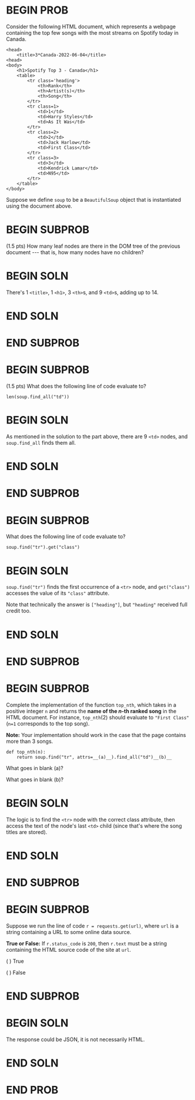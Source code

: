 # BEGIN PROB

Consider the following HTML document, which represents a webpage
containing the top few songs with the most streams on Spotify today in
Canada.

    <head>
        <title>3*Canada-2022-06-04</title>
    <head>
    <body>
        <h1>Spotify Top 3 - Canada</h1>
        <table>
            <tr class='heading'>
                <th>Rank</th>
                <th>Artist(s)</th> 
                <th>Song</th>
            </tr>
            <tr class=1>
                <td>1</td>
                <td>Harry Styles</td> 
                <td>As It Was</td>
            </tr>
            <tr class=2>
                <td>2</td>
                <td>Jack Harlow</td> 
                <td>First Class</td>
            </tr>
            <tr class=3>
                <td>3</td>
                <td>Kendrick Lamar</td> 
                <td>N95</td>
            </tr>
        </table>
    </body>

Suppose we define `soup` to be a `BeautifulSoup` object that is
instantiated using the document above.

# BEGIN SUBPROB

(1.5 pts) How many leaf nodes are there in the DOM tree of the previous
document --- that is, how many nodes have no children?

# BEGIN SOLN

There's 1 `<title>`, 1 `<h1>`, 3 `<th>`s, and 9 `<td>`s, adding up to
14.

# END SOLN

# END SUBPROB

# BEGIN SUBPROB

(1.5 pts) What does the following line of code evaluate to?

    len(soup.find_all("td"))

# BEGIN SOLN

As mentioned in the solution to the part above, there are 9 `<td>`
nodes, and `soup.find_all` finds them all.

# END SOLN

# END SUBPROB

# BEGIN SUBPROB

What does the following line of code evaluate to?

    soup.find("tr").get("class")

# BEGIN SOLN

`soup.find("tr")` finds the first occurrence of a `<tr>` node, and
`get("class")` accesses the value of its `"class"` attribute.

Note that technically the answer is `["heading"]`, but `"heading"`
received full credit too.

# END SOLN

# END SUBPROB

# BEGIN SUBPROB

Complete the implementation of the function `top_nth`, which takes in a
positive integer `n` and returns the **name of the $n$-th ranked song**
in the HTML document. For instance, $\texttt{top\_nth}(2)$ should
evaluate to `"First Class"` (`n=1` corresponds to the top song).

**Note:** Your implementation should work in the case that the page
contains more than 3 songs.

    def top_nth(n):
        return soup.find("tr", attrs=__(a)__).find_all("td")__(b)__

What goes in blank (a)?

What goes in blank (b)?

# BEGIN SOLN

The logic is to find the `<tr>` node with the correct class attribute,
then access the text of the node's last `<td>` child (since that's where
the song titles are stored).

# END SOLN

# END SUBPROB

# BEGIN SUBPROB

Suppose we run the line of code `r = requests.get(url)`, where `url` is
a string containing a URL to some online data source.

**True or False:** If `r.status_code` is `200`, then `r.text` must be a
string containing the HTML source code of the site at `url`.

( ) True

( ) False

# END SUBPROB

# BEGIN SOLN

The response could be JSON, it is not necessarily HTML.

# END SOLN

# END PROB
